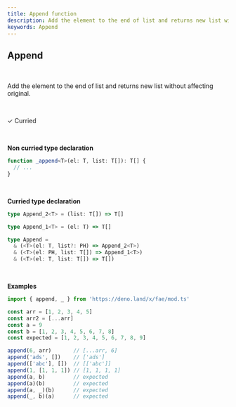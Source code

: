 ```yaml
---
title: Append function
description: Add the element to the end of list and returns new list without affecting original.
keywords: Append
---
```


## Append
<br>

Add the element to the end of list and returns new list without affecting original.

<br>

&check; Curried

<br>

**Non curried type declaration**
```typescript
function _append<T>(el: T, list: T[]): T[] {
  // ...
}
```
<br>

**Curried type declaration**

```typescript
type Append_2<T> = (list: T[]) => T[]

type Append_1<T> = (el: T) => T[]

type Append = 
  & (<T>(el: T, list?: PH) => Append_2<T>) 
  & (<T>(el: PH, list: T[]) => Append_1<T>) 
  & (<T>(el: T, list: T[]) => T[])
```

<br>

**Examples**
```typescript
import { append, _ } from 'https://deno.land/x/fae/mod.ts'

const arr = [1, 2, 3, 4, 5]
const arr2 = [...arr]
const a = 9
const b = [1, 2, 3, 4, 5, 6, 7, 8]
const expected = [1, 2, 3, 4, 5, 6, 7, 8, 9]

append(6, arr)       // [...arr, 6]
append('ads', [])    // ['ads']
append(['abc'], [])  // [['abc']]
append(1, [1, 1, 1]) // [1, 1, 1, 1]
append(a, b)         // expected
append(a)(b)         // expected
append(a, _)(b)      // expected
append(_, b)(a)      // expected
```
